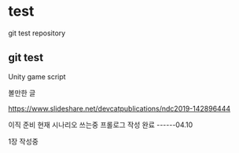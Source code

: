 # test
git test repository
## git test
Unity game script

볼만한 글

https://www.slideshare.net/devcatpublications/ndc2019-142896444


이직 준비
현재 시나리오 쓰는중
프롤로그 작성 완료 ------04.10

1장 작성중
